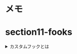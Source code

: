 # メモ

# section11-fooks

<details><summary>カスタムフックとは</summary>

- ただの関数(怖くない)
- hooks の各機能を使用
- コンポーネントからロジックを分離（見た目と機能系の処理を分けるイメージ）
- 使い回し、テスト容易、見通し良くなる
- 自由に作れる！use という名前にする

</details>
